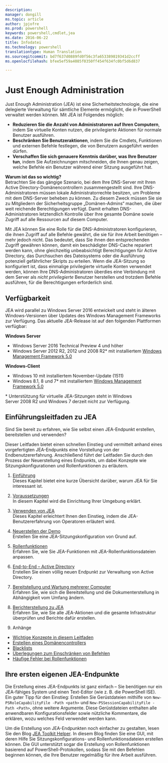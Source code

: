```yaml
---
description: 
manager: dongill
ms.topic: article
author: jpjofre
ms.prod: powershell
keywords: powershell,cmdlet,jea
ms.date: 2016-06-22
title: Infodatei
ms.technology: powershell
translationtype: Human Translation
ms.sourcegitcommit: bd7f637d0889fd0f56c3fa653389819341d2ccff
ms.openlocfilehash: bfee5ef59a4085f0350ff454f634fc0bf5d6d837

---
```


# Just Enough Administration
Just Enough Administration (JEA) ist eine Sicherheitstechnologie, die eine delegierte Verwaltung für sämtliche Elemente ermöglicht, die in PowerShell verwaltet werden können.
Mit JEA ist Folgendes möglich:
- **Reduzieren Sie die Anzahl von Administratoren auf Ihren Computern**, indem Sie virtuelle Konten nutzen, die privilegierte Aktionen für normale Benutzer ausführen.
- **Beschränken Sie Benutzeraktionen**, indem Sie die Cmdlets, Funktionen und externen Befehle festlegen, die von Benutzern ausgeführt werden dürfen.
- **Verschaffen Sie sich genauere Kenntnis darüber, was Ihre Benutzer tun**, indem Sie Aufzeichnungen mitschneiden, die Ihnen genau zeigen, welche Befehle ein Benutzer während einer Sitzung ausgeführt hat.

**Warum ist das so wichtig?**  
Betrachten Sie das gängige Szenario, bei dem Ihre DNS-Server mit Ihren Active Directory-Domänencontrollern zusammengestellt sind.
Ihre DNS-Administratoren müssen lokale Administratorrechte besitzen, um Probleme mit dem DNS-Server beheben zu können. Zu diesem Zweck müssen Sie sie zu Mitgliedern der Sicherheitsgruppe „Domänen-Admins“ machen, die über weit reichende Berechtigungen verfügt.
Damit erhalten DNS-Administratoren letztendlich Kontrolle über Ihre gesamte Domäne sowie Zugriff auf alle Ressourcen auf diesem Computer.

Mit JEA können Sie eine Rolle für die DNS-Administratoren konfigurieren, die ihnen Zugriff auf alle Befehle gewährt, die sie für ihre Arbeit benötigen – mehr jedoch nicht.
Das bedeutet, dass Sie ihnen den entsprechenden Zugriff gewähren können, damit ein beschädigter DNS-Cache repariert werden kann, ohne gleichzeitig unbeabsichtigt Berechtigungen für Active Directory, das Durchsuchen des Dateisystems oder die Ausführung potenziell gefährlicher Skripts zu erteilen.
Wenn die JEA-Sitzung so konfiguriert ist, dass einmalige privilegierte virtuelle Konten verwendet werden, können Ihre DNS-Administratoren überdies eine Verbindung mit dem Server als *nicht privilegierte* Benutzer herstellen und trotzdem Befehle ausführen, für die Berechtigungen erforderlich sind.

## Verfügbarkeit
JEA wird parallel zu Windows Server 2016 entwickelt und steht in älteren Windows-Versionen über Updates des Windows Management Frameworks zur Verfügung.
Das aktuelle JEA-Release ist auf den folgenden Plattformen verfügbar:

**Windows Server**
- Windows Server 2016 Technical Preview 4 und höher
- Windows Server 2012 R2, 2012 und 2008 R2\* mit installiertem [Windows Management Framework 5.0](https://www.microsoft.com/en-us/download/details.aspx?id=50395)

**Windows-Client**
- Windows 10 mit installiertem November-Update (1511)
- Windows 8.1, 8 und 7\* mit installiertem [Windows Management Framework 5.0](https://www.microsoft.com/en-us/download/details.aspx?id=50395)

\* Unterstützung für virtuelle JEA-Sitzungen steht in Windows Server 2008 R2 und Windows 7 derzeit nicht zur Verfügung.


## Einführungsleitfaden zu JEA
Sind Sie bereit zu erfahren, wie Sie selbst einen JEA-Endpunkt erstellen, bereitstellen und verwenden?

Dieser Leitfaden bietet einen schnellen Einstieg und vermittelt anhand eines vorgefertigten JEA-Endpunkts eine Vorstellung von der Endbenutzererfahrung. Anschließend führt der Leitfaden Sie durch den Prozess der Neuerstellung eines Endpunkts, um dabei Konzepte wie Sitzungskonfigurationen und Rollenfunktionen zu erläutern.

1.  [Einführung](introduction.md)   
Dieses Kapitel bietet eine kurze Übersicht darüber, warum JEA für Sie interessant ist.

2.  [Voraussetzungen](prerequisites.md)  
In diesem Kapitel wird die Einrichtung Ihrer Umgebung erklärt.

3.  [Verwenden von JEA](using-jea.md)  
Dieses Kapitel erleichtert Ihnen den Einstieg, indem die JEA-Benutzererfahrung von Operatoren erläutert wird.

4.  [Neuerstellen der Demo](remake-the-demo-endpoint.md)  
Erstellen Sie eine JEA-Sitzungskonfiguration von Grund auf.

5.  [Rollenfunktionen](role-capabilities.md)  
Erfahren Sie, wie Sie JEA-Funktionen mit JEA-Rollenfunktionsdateien anpassen.

6.  [End-to-End – Active Directory](end-to-end---active-directory.md)  
Erstellen Sie einen völlig neuen Endpunkt zur Verwaltung von Active Directory.

7.  [Bereitstellung und Wartung mehrerer Computer](multi-machine-deployment-and-maintenance.md)  
Erfahren Sie, wie sich die Bereitstellung und die Dokumenterstellung in Abhängigkeit vom Umfang ändern.

8.  [Berichterstellung zu JEA](reporting-on-jea.md)  
Erfahren Sie, wie Sie alle JEA-Aktionen und die gesamte Infrastruktur überprüfen und Berichte dafür erstellen.

9.  Anhänge
  - [Wichtige Konzepte in diesem Leitfaden](key-concepts-used-throughout-this-guide.md)  
  -  [Erstellen eines Domänencontrollers](creating-a-domain-controller.md)  
  -  [Blacklists](on-blacklisting.md)  
  -  [Überlegungen zum Einschränken von Befehlen](considerations-when-limiting-commands.md)  
  -  [Häufige Fehler bei Rollenfunktionen](common-role-capability-pitfalls.md)

## Ihre ersten eigenen JEA-Endpunkte
Die Erstellung eines JEA-Endpunkts ist ganz einfach – Sie benötigen nur ein JEA-fähiges System und einen Text-Editor (wie z. B. die PowerShell ISE).
Ein guter Tipp für den Einstieg: Erstellen Sie Gerüstdateien mithilfe von `New-PSRoleCapabilityFile -Path <path>` und `New-PSSessionCapabilityFile -Path <Path>`, ohne weitere Argumente.
Diese Gerüstdateien enthalten alle anwendbaren Konfigurationsfelder sowie nützliche Kommentare, die erklären, wozu welches Feld verwendet werden kann.

Um die Erstellung von JEA-Endpunkten noch einfacher zu gestalten, lesen Sie den Blog [JEA Toolkit Helper](http://blogs.technet.com/b/privatecloud/archive/2015/12/20/introducing-the-updated-jea-helper-tool.aspx). In diesem Blog finden Sie eine GUI, mit deren Hilfe Sie Sitzungskonfigurations- und Rollenfunktionsdateien erstellen können.
Die GUI unterstützt sogar die Erstellung von Rollenfunktionen basierend auf PowerShell-Protokollen, sodass Sie mit den Befehlen beginnen können, die Ihre Benutzer regelmäßig für ihre Arbeit ausführen.




<!--HONumber=Jul16_HO4-->



